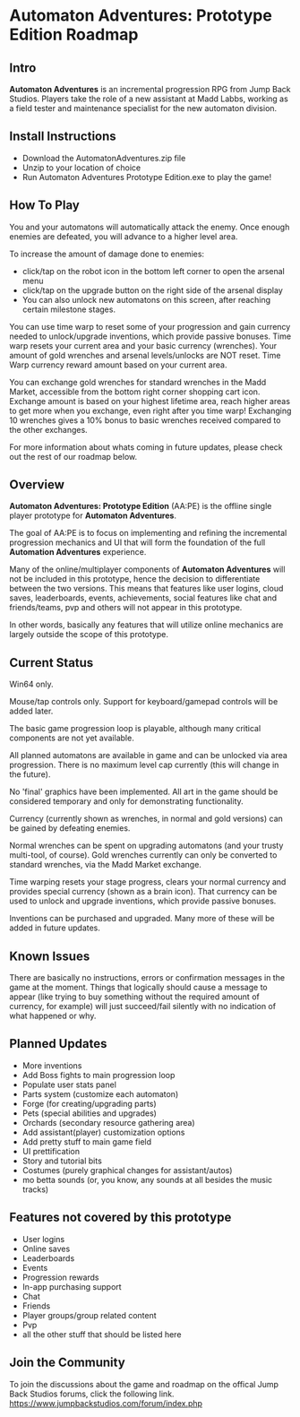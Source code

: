 # Automaton Adventures: Prototype Edition Roadmap #

## Intro ##

__Automaton Adventures__ is an incremental progression RPG from Jump Back Studios. Players take the role of a new assistant at Madd Labbs, working as a field tester and maintenance specialist for the new automaton division.

## Install Instructions ##

- Download the AutomatonAdventures.zip file
- Unzip to your location of choice
- Run Automaton Adventures Prototype Edition.exe to play the game!

## How To Play ##

You and your automatons will automatically attack the enemy. Once enough enemies are defeated, you will advance to a higher level area.

To increase the amount of damage done to enemies:

- click/tap on the robot icon in the bottom left corner to open the arsenal menu
- click/tap on the upgrade button on the right side of the arsenal display
- You can also unlock new automatons on this screen, after reaching certain milestone stages.

You can use time warp to reset some of your progression and gain currency needed to unlock/upgrade inventions, which provide passive bonuses.
Time warp resets your current area and your basic currency (wrenches). Your amount of gold wrenches and arsenal levels/unlocks are NOT reset.
Time Warp currency reward amount based on your current area.

You can exchange gold wrenches for standard wrenches in the Madd Market, accessible from the bottom right corner shopping cart icon. Exchange amount is based on your highest lifetime area, reach higher areas to get more when you exchange, even right after you time warp!
Exchanging 10 wrenches gives a 10% bonus to basic wrenches received compared to the other exchanges.

For more information about whats coming in future updates, please check out the rest of our roadmap below.

## Overview ##

__Automaton Adventures: Prototype Edition__ (AA:PE) is the offline single player prototype for __Automaton Adventures__.

The goal of AA:PE is to focus on implementing and refining the incremental progression mechanics and UI that will form the foundation of the full __Automation Adventures__ experience.

Many of the online/multiplayer components of __Automaton Adventures__ will not be included in this prototype, hence the decision to differentiate between the two versions. This means that features like user logins, cloud saves, leaderboards, events, achievements,  social features like chat and friends/teams, pvp and others will not appear in this prototype.

In other words, basically any features that will utilize online mechanics are largely outside the scope of this prototype.

## Current Status ##

Win64 only.

Mouse/tap controls only. Support for keyboard/gamepad controls will be added later.

The basic game progression loop is playable, although many critical components are not yet available.

All planned automatons are available in game and can be unlocked via area progression. There is no maximum level cap currently (this will change in the future).

No 'final' graphics have been implemented. All art in the game should be considered temporary and only for demonstrating functionality.

Currency (currently shown as wrenches, in normal and gold versions) can be gained by defeating enemies.

Normal wrenches can be spent on upgrading automatons (and your trusty multi-tool, of course). Gold wrenches currently can only be converted to standard wrenches, via the Madd Market exchange.

Time warping resets your stage progress, clears your normal currency and provides special currency (shown as a brain icon). That currency can be used to unlock and upgrade inventions, which provide passive bonuses.

Inventions can be purchased and upgraded. Many more of these will be added in future updates.

## Known Issues ##

There are basically no instructions, errors or confirmation messages in the game at the moment. Things that logically should cause a message to appear (like trying to buy something without the required amount of currency, for example) will just succeed/fail silently with no indication of what happened or why.

## Planned Updates ##

- More inventions
- Add Boss fights to main progression loop
- Populate user stats panel
- Parts system (customize each automaton)
- Forge (for creating/upgrading parts)
- Pets (special abilities and upgrades)
- Orchards (secondary resource gathering area)
- Add assistant(player) customization options
- Add pretty stuff to main game field
- UI prettification
- Story and tutorial bits
- Costumes (purely graphical changes for assistant/autos)
- mo betta sounds (or, you know, any sounds at all besides the music tracks)

## Features not covered by this prototype ##

- User logins
- Online saves
- Leaderboards
- Events
- Progression rewards
- In-app purchasing support
- Chat
- Friends
- Player groups/group related content
- Pvp
- all the other stuff that should be listed here

## Join the Community ##
  
To join the discussions about the game and roadmap on the offical Jump Back Studios forums, click the following link.
https://www.jumpbackstudios.com/forum/index.php
